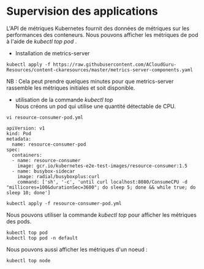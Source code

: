 # Supervision des applications
L'API de métriques Kubernetes fournit des données de métriques sur les performances des conteneurs. Nous pouvons afficher les métriques de pod à l'aide de *kubectl top pod* .<br>

- Installation de metrics-server
```
kubectl apply -f https://raw.githubusercontent.com/ACloudGuru-Resources/content-ckaresources/master/metrics-server-components.yaml
```

NB : Cela peut prendre quelques minutes pour que metrics-server rassemble les métriques initiales et soit disponible.<br>

- utilisation de la commande *kubectl top* <br>
Nous créons un pod qui utilise une quantité détectable de CPU.
```
vi resource-consumer-pod.yml
```

```
apiVersion: v1
kind: Pod
metadata:
  name: resource-consumer-pod
spec:
  containers:
  - name: resource-consumer
    image: gcr.io/kubernetes-e2e-test-images/resource-consumer:1.5
  - name: busybox-sidecar
    image: radial/busyboxplus:curl
    command: ['sh', '-c', 'until curl localhost:8080/ConsumeCPU -d "millicores=100&durationSec=3600"; do sleep 5; done && while true; do sleep 10; done']
```

```
kubectl apply -f resource-consumer-pod.yml
```

Nous pouvons utiliser la commande *kubectl top* pour afficher les métriques des pods.
```
kubectl top pod
kubectl top pod -n default
```

Nous pouvons aussi afficher les métriques d'un noeud :
```
kubectl top node
```